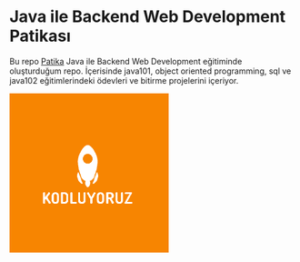 # Java ile Backend Web Development Patikası

Bu repo [Patika](https://app.patika.dev/) Java ile Backend Web Development eğitiminde oluşturduğum repo. İçerisinde java101, object oriented programming, sql ve java102 eğitimlerindeki ödevleri ve bitirme projelerini içeriyor. 

![Kodluyoruz logo](https://github.com/burakkosova/JavaBackendWebDevelopment/blob/main/figures/kodluyoruz.png)

